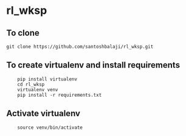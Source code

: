 # rl_wksp

## To clone
``` git clone https://github.com/santoshbalaji/rl_wksp.git ```

## To create virtualenv and install requirements
```
    pip install virtualenv
    cd rl_wksp
    virtualenv venv
    pip install -r requirements.txt
```

## Activate virtualenv
```
    source venv/bin/activate
```
